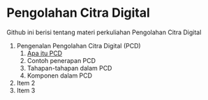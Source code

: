 # Pengolahan Citra Digital
Github ini berisi tentang materi perkuliahan Pengolahan Citra Digital

1. Pengenalan Pengolahan Citra Digital (PCD)
   1. [Apa itu PCD](bab%201/apa%20itu%20pcd.md)
   1. Contoh penerapan PCD
   1. Tahapan-tahapan dalam PCD
   1. Komponen dalam PCD
1. Item 2
1. Item 3